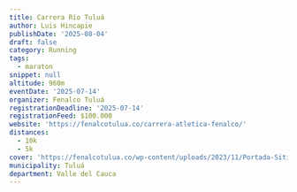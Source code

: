 ```yaml
---
title: Carrera Río Tuluá
author: Luis Hincapie
publishDate: '2025-08-04'
draft: false
category: Running
tags:
  - maraton
snippet: null
altitude: 960m
eventDate: '2025-07-14'
organizer: Fenalco Tuluá
registrationDeadline: '2025-07-14'
registrationFeed: $100.000
website: 'https://fenalcotulua.co/carrera-atletica-fenalco/'
distances:
  - 10k
  - 5k
cover: 'https://fenalcotulua.co/wp-content/uploads/2023/11/Portada-Sitio-Web.jpg'
municipality: Tuluá
department: Valle del Cauca
---
```



